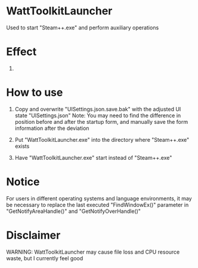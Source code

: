 # WattToolkitLauncher
Used to start "Steam++.exe" and perform auxiliary operations

# Effect
1. 

# How to use
1. Copy and overwrite "UISettings.json.save.bak" with the adjusted UI state "UISettings.json"
Note: You may need to find the difference in position before and after the startup form,
and manually save the form information after the deviation

2. Put "WattToolkitLauncher.exe" into the directory where "Steam++.exe" exists
3. Have "WattToolkitLauncher.exe" start instead of "Steam++.exe"

# Notice
For users in different operating systems and language environments,
it may be necessary to replace the last executed "FindWindowEx()" parameter
in "GetNotifyAreaHandle()" and "GetNotifyOverHandle()"

# Disclaimer
WARNING: WattToolkitLauncher may cause file loss and CPU resource waste, but I currently feel good
